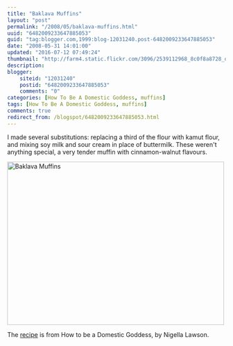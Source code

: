 ```yaml
---
title: "Baklava Muffins"
layout: "post"
permalink: "/2008/05/baklava-muffins.html"
uuid: "6482009233647885053"
guid: "tag:blogger.com,1999:blog-12031240.post-6482009233647885053"
date: "2008-05-31 14:01:00"
updated: "2016-07-12 07:49:24"
thumbnail: "http://farm4.static.flickr.com/3096/2539112968_8c0f8a8728_q.jpg"
description: 
blogger:
    siteid: "12031240"
    postid: "6482009233647885053"
    comments: "0"
categories: [How To Be A Domestic Goddess, muffins]
tags: [How To Be A Domestic Goddess, muffins]
comments: true
redirect_from: /blogspot/6482009233647885053.html
---
```


I made several substitutions: replacing a third of the flour with
kamut flour, and mixing soy milk and sour cream in place of buttermilk.
These weren't anything special, a very tender muffin with cinnamon-walnut
flavours. 

<a data-flickr-embed="true"  href="https://www.flickr.com/photos/gnuf/2539112968/" title="Baklava Muffins"><img src="https://c1.staticflickr.com/4/3096/2539112968_8c0f8a8728.jpg" width="500" height="375" alt="Baklava Muffins"></a><script async src="//embedr.flickr.com/assets/client-code.js" charset="utf-8"></script>

The [recipe](https://mixandfold.blogspot.ca/2014/02/BaklavaMuffins-NigellaLawson.html) is from How to be a Domestic Goddess, by
Nigella Lawson.
